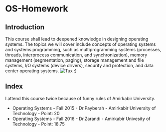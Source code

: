 # OS-Homework
## Introduction
This course shall lead to deepened knowledge in designing operating systems.
The topics we will cover include concepts of operating systems and systems programming,
such as multiprogramming systems (processes, threads, interprocess communication, and synchronization),
memory management (segmentation, paging), storage management and file systems, I/O systems (device drivers),
security and protection, and data center operating systems.
![Tux :)](http://www.googledrive.com/host/0B33KzMHyLoH2eVNHWFJZdmthOVk/Tux.png)
## Index
I attend this course twice because of funny rules of Amirkabir University.
* Operating Systems - Fall 2015 - Dr.Payberah - Amirkabir University of Technology - Point: 20
* Operating Systems - Fall 2016 - Dr.Zarandi - Amirkabir Univesity of Technology - Point: 18.75
